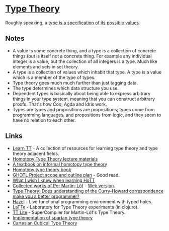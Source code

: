 # [Type Theory](http://en.wikipedia.org/wiki/Type_theory)

Roughly speaking, a [type is a specification of its possible values](https://github.com/skaslev/why-types/blob/master/why-types.pdf).

## Notes

- A value is some concrete thing, and a type is a collection of concrete things (but is itself not a concrete thing. For example any individual integer is a value, but the collection of all integers is a type. Much like elements and sets in set theory.
- A type is a collection of values which inhabit that type. A type is a value which is a member of the type of types.
- Type theory goes much much further than just tagging data.
- The type determines which data structure you use.
- Dependent types is basically about being able to express arbitrary things in your type system, meaning that you can construct arbitrary proofs. That's how Coq, Agda and Idris work.
- Types are types and propositions are propositions; types come from programming languages, and propositions from logic, and they seem to have no relation to each other.

## Links

- [Learn TT](https://github.com/jozefg/learn-tt) - A collection of resources for learning type theory and type theory adjacent fields.
- [Homotopy Type Theory lecture materials](https://github.com/RobertHarper/hott-materials)
- [A textbook on informal homotopy type theory](https://github.com/HoTT/book)
- [Homotopy type theory book](https://github.com/HoTT/HoTT)
- [GHOTL Project scope and outline plan](https://sphalerite.org/ghotl/posts/2017-10-16-project-scope-outline.html) - Good read.
- [What I wish I knew when learning HoTT](https://abooij.github.io/wiwikwlhott/)
- [Collected works of Per Martin-Löf](https://github.com/michaelt/martin-lof) - [Web version](http://archive-pml.github.io/).
- [Type Theory: Does understanding of the Curry-Howard correspondence make you a better programmer?](http://qr.ae/TUpF3Z)
- [Hazel](https://github.com/hazelgrove/hazel) - Live functional programming environment with typed holes.
- [LaTTe](https://github.com/latte-central/LaTTe) - Laboratory for Type Theory experiments (in clojure).
- [TT Lite](https://github.com/ilya-klyuchnikov/ttlite) - SuperCompiler for Martin-Löf's Type Theory.
- [Implementation of spartan type theory](https://github.com/andrejbauer/spartan-type-theory)
- [Cartesian Cubical Type Theory](https://github.com/dlicata335/cart-cube)

